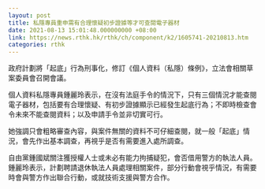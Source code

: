 ```yaml
---
layout: post
title: 私隱專員重申需有合理懷疑初步證據等才可查閱電子器材
date: 2021-08-13 15:01:48.000000000 +08:00
link: https://news.rthk.hk/rthk/ch/component/k2/1605741-20210813.htm
categories: rthk
---
```


政府計劃將「起底」行為刑事化，修訂《個人資料（私隱）條例》，立法會相關草案委員會召開會議。

個人資料私隱專員鍾麗玲表示，在沒有法庭手令的情況下，只有三個情況才能查閱電子器材，包括要有合理懷疑、有初步證據顯示已經發生起底行為；不即時檢查會令未來不能查閱資料；以及申請手令並非切實可行。

她強調只會粗略審查內容，與案件無關的資料不可仔細查閱，就一般「起底」情況，會先作出基本調查，再視乎是否有需要進入處所調查。

自由黨鍾國斌關注獲授權人士或未必有能力拘捕疑犯，會否借用警方的執法人員。鍾麗玲表示，計劃聘請退休執法人員處理相關案件，部分行動會視乎情況，有需要時會與警方作出聯合行動，或就技術支援與警方合作。
